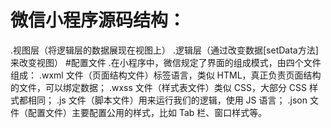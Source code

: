 # 微信小程序源码结构：
 .视图层（将逻辑层的数据展现在视图上）
 .逻辑层（通过改变数据[setData方法]来改变视图）
#配置文件
 .在小程序中，微信规定了界面的组成模式，由四个文件组成：
 .wxml 文件（页面结构文件）标签语言，类似 HTML，真正负责页面结构的文件，可以绑定数据；
 .wxss 文件（样式表文件）类似 CSS，大部分 CSS 样式都相同；
 .js 文件（脚本文件）用来运行我们的逻辑，使用 JS 语言；
 .json 文件（配置文件）主要配置公用的样式，比如 Tab 栏、窗口样式等。

